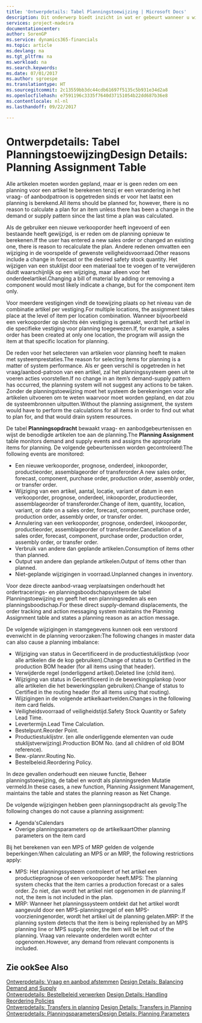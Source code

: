 ```yaml
---
title: 'Ontwerpdetails: Tabel Planningstoewijzing | Microsoft Docs'
description: Dit onderwerp biedt inzicht in wat er gebeurt wanneer u wijzigt hoe u plant voor een artikel.
services: project-madeira
documentationcenter: 
author: SorenGP
ms.service: dynamics365-financials
ms.topic: article
ms.devlang: na
ms.tgt_pltfrm: na
ms.workload: na
ms.search.keywords: 
ms.date: 07/01/2017
ms.author: sgroespe
ms.translationtype: HT
ms.sourcegitcommit: 2c13559bb3dc44cdb61697f5135c5b931e34d2a8
ms.openlocfilehash: e7591196c3335f7640d37151054b22dd687b36e8
ms.contentlocale: nl-nl
ms.lasthandoff: 09/22/2017

---
```

# <a name="design-details-planning-assignment-table"></a><span data-ttu-id="d7a29-103">Ontwerpdetails: Tabel Planningstoewijzing</span><span class="sxs-lookup"><span data-stu-id="d7a29-103">Design Details: Planning Assignment Table</span></span>
<span data-ttu-id="d7a29-104">Alle artikelen moeten worden gepland, maar er is geen reden om een planning voor een artikel te berekenen tenzij er een verandering in het vraag- of aanbodpatroon is opgetreden sinds er voor het laatst een planning is berekend.</span><span class="sxs-lookup"><span data-stu-id="d7a29-104">All items should be planned for, however, there is no reason to calculate a plan for an item unless there has been a change in the demand or supply pattern since the last time a plan was calculated.</span></span>  
  
<span data-ttu-id="d7a29-105">Als de gebruiker een nieuwe verkooporder heeft ingevoerd of een bestaande heeft gewijzigd, is er reden om de planning opnieuw te berekenen.</span><span class="sxs-lookup"><span data-stu-id="d7a29-105">If the user has entered a new sales order or changed an existing one, there is reason to recalculate the plan.</span></span> <span data-ttu-id="d7a29-106">Andere redenen omvatten een wijziging in de voorspelde of gewenste veiligheidsvoorraad.</span><span class="sxs-lookup"><span data-stu-id="d7a29-106">Other reasons include a change in forecast or the desired safety stock quantity.</span></span> <span data-ttu-id="d7a29-107">Het wijzigen van een stuklijst door een materiaal toe te voegen of te verwijderen duidt waarschijnlijk op een wijziging, maar alleen voor het onderdeelartikel.</span><span class="sxs-lookup"><span data-stu-id="d7a29-107">Changing a bill of material by adding or removing a component would most likely indicate a change, but for the component item only.</span></span>  
  
<span data-ttu-id="d7a29-108">Voor meerdere vestigingen vindt de toewijzing plaats op het niveau van de combinatie artikel per vestiging.</span><span class="sxs-lookup"><span data-stu-id="d7a29-108">For multiple locations, the assignment takes place at the level of item per location combination.</span></span> <span data-ttu-id="d7a29-109">Wanneer bijvoorbeeld een verkooporder op slechts één vestiging is gemaakt, wordt het artikel in die specifieke vestiging voor planning toegewezen.</span><span class="sxs-lookup"><span data-stu-id="d7a29-109">If, for example, a sales order has been created at only one location, the program will assign the item at that specific location for planning.</span></span>  
  
<span data-ttu-id="d7a29-110">De reden voor het selecteren van artikelen voor planning heeft te maken met systeemprestaties.</span><span class="sxs-lookup"><span data-stu-id="d7a29-110">The reason for selecting items for planning is a matter of system performance.</span></span> <span data-ttu-id="d7a29-111">Als er geen verschil is opgetreden in het vraag/aanbod-patroon van een artikel, zal het planningssysteem geen uit te voeren acties voorstellen.</span><span class="sxs-lookup"><span data-stu-id="d7a29-111">If no change in an item’s demand-supply pattern has occurred, the planning system will not suggest any actions to be taken.</span></span> <span data-ttu-id="d7a29-112">Zonder de planningstoewijzing moet het systeem de berekeningen voor alle artikelen uitvoeren om te weten waarvoor moet worden gepland, en dat zou de systeembronnen uitputten.</span><span class="sxs-lookup"><span data-stu-id="d7a29-112">Without the planning assignment, the system would have to perform the calculations for all items in order to find out what to plan for, and that would drain system resources.</span></span>  
  
<span data-ttu-id="d7a29-113">De tabel **Planningsopdracht** bewaakt vraag- en aanbodgebeurtenissen en wijst de benodigde artikelen toe aan de planning.</span><span class="sxs-lookup"><span data-stu-id="d7a29-113">The **Planning Assignment** table monitors demand and supply events and assigns the appropriate items for planning.</span></span> <span data-ttu-id="d7a29-114">De volgende gebeurtenissen worden gecontroleerd:</span><span class="sxs-lookup"><span data-stu-id="d7a29-114">The following events are monitored:</span></span>  
  
* <span data-ttu-id="d7a29-115">Een nieuwe verkooporder, prognose, onderdeel, inkooporder, productieorder, assemblageorder of transferorder.</span><span class="sxs-lookup"><span data-stu-id="d7a29-115">A new sales order, forecast, component, purchase order, production order, assembly order, or transfer order.</span></span>  
* <span data-ttu-id="d7a29-116">Wijziging van een artikel, aantal, locatie, variant of datum in een verkooporder, prognose, onderdeel, inkooporder, productieorder, assemblageorder of transferorder.</span><span class="sxs-lookup"><span data-stu-id="d7a29-116">Change of item, quantity, location, variant, or date on a sales order, forecast, component, purchase order, production order, assembly order, or transfer order.</span></span>  
* <span data-ttu-id="d7a29-117">Annulering van een verkooporder, prognose, onderdeel, inkooporder, productieorder, assemblageorder of transferorder.</span><span class="sxs-lookup"><span data-stu-id="d7a29-117">Cancellation of a sales order, forecast, component, purchase order, production order, assembly order, or transfer order.</span></span>  
* <span data-ttu-id="d7a29-118">Verbruik van andere dan geplande artikelen.</span><span class="sxs-lookup"><span data-stu-id="d7a29-118">Consumption of items other than planned.</span></span>  
* <span data-ttu-id="d7a29-119">Output van andere dan geplande artikelen.</span><span class="sxs-lookup"><span data-stu-id="d7a29-119">Output of items other than planned.</span></span>  
* <span data-ttu-id="d7a29-120">Niet-geplande wijzigingen in voorraad.</span><span class="sxs-lookup"><span data-stu-id="d7a29-120">Unplanned changes in inventory.</span></span>  
  
<span data-ttu-id="d7a29-121">Voor deze directe aanbod-vraag verplaatsingen onderhoudt het ordertracerings- en planningsboodschapsysteem de tabel Planningstoewijzing en geeft het een planningsreden als een planningsboodschap.</span><span class="sxs-lookup"><span data-stu-id="d7a29-121">For these direct supply-demand displacements, the order tracking and action messaging system maintains the Planning Assignment table and states a planning reason as an action message.</span></span>  
  
<span data-ttu-id="d7a29-122">De volgende wijzigingen in stamgegevens kunnen ook een verstoord evenwicht in de planning veroorzaken:</span><span class="sxs-lookup"><span data-stu-id="d7a29-122">The following changes in master data can also cause a planning imbalance:</span></span>  
  
* <span data-ttu-id="d7a29-123">Wijziging van status in Gecertificeerd in de productiestuklijstkop (voor alle artikelen die de kop gebruiken).</span><span class="sxs-lookup"><span data-stu-id="d7a29-123">Change of status to Certified in the production BOM header (for all items using that header).</span></span>  
* <span data-ttu-id="d7a29-124">Verwijderde regel (onderliggend artikel).</span><span class="sxs-lookup"><span data-stu-id="d7a29-124">Deleted line (child item).</span></span>  
* <span data-ttu-id="d7a29-125">Wijziging van status in Gecertificeerd in de bewerkingsplankop (voor alle artikelen die het bewerkingsplan gebruiken).</span><span class="sxs-lookup"><span data-stu-id="d7a29-125">Change of status to Certified in the routing header (for all items using that routing).</span></span>  
* <span data-ttu-id="d7a29-126">Wijzigingen in de volgende artikelkaartvelden.</span><span class="sxs-lookup"><span data-stu-id="d7a29-126">Changes in the following item card fields.</span></span>  
* <span data-ttu-id="d7a29-127">Veiligheidsvoorraad of veiligheidstijd.</span><span class="sxs-lookup"><span data-stu-id="d7a29-127">Safety Stock Quantity or Safety Lead Time.</span></span>  
* <span data-ttu-id="d7a29-128">Levertermijn.</span><span class="sxs-lookup"><span data-stu-id="d7a29-128">Lead Time Calculation.</span></span>  
* <span data-ttu-id="d7a29-129">Bestelpunt.</span><span class="sxs-lookup"><span data-stu-id="d7a29-129">Reorder Point.</span></span>  
* <span data-ttu-id="d7a29-130">Productiestuklijstnr. (en alle onderliggende elementen van oude stuklijstverwijzing).</span><span class="sxs-lookup"><span data-stu-id="d7a29-130">Production BOM No. (and all children of old BOM reference).</span></span>  
* <span data-ttu-id="d7a29-131">Bew.-plannr.</span><span class="sxs-lookup"><span data-stu-id="d7a29-131">Routing No.</span></span>  
* <span data-ttu-id="d7a29-132">Bestelbeleid.</span><span class="sxs-lookup"><span data-stu-id="d7a29-132">Reordering Policy.</span></span>  
  
<span data-ttu-id="d7a29-133">In deze gevallen onderhoudt een nieuwe functie, Beheer planningstoewijzing, de tabel en wordt als planningsreden Mutatie vermeld.</span><span class="sxs-lookup"><span data-stu-id="d7a29-133">In these cases, a new function, Planning Assignment Management, maintains the table and states the planning reason as Net Change.</span></span>  
  
<span data-ttu-id="d7a29-134">De volgende wijzigingen hebben geen planningsopdracht als gevolg:</span><span class="sxs-lookup"><span data-stu-id="d7a29-134">The following changes do not cause a planning assignment:</span></span>  
  
* <span data-ttu-id="d7a29-135">Agenda's</span><span class="sxs-lookup"><span data-stu-id="d7a29-135">Calendars</span></span>  
* <span data-ttu-id="d7a29-136">Overige planningsparameters op de artikelkaart</span><span class="sxs-lookup"><span data-stu-id="d7a29-136">Other planning parameters on the item card</span></span>  
  
<span data-ttu-id="d7a29-137">Bij het berekenen van een MPS of MRP gelden de volgende beperkingen:</span><span class="sxs-lookup"><span data-stu-id="d7a29-137">When calculating an MPS or an MRP, the following restrictions apply:</span></span>  
  
* <span data-ttu-id="d7a29-138">MPS: Het planningssysteem controleert of het artikel een productieprognose of een verkooporder heeft.</span><span class="sxs-lookup"><span data-stu-id="d7a29-138">MPS: The planning system checks that the item carries a production forecast or a sales order.</span></span> <span data-ttu-id="d7a29-139">Zo niet, dan wordt het artikel niet opgenomen in de planning.</span><span class="sxs-lookup"><span data-stu-id="d7a29-139">If not, the item is not included in the plan.</span></span>  
* <span data-ttu-id="d7a29-140">MRP: Wanneer het planningssysteem ontdekt dat het artikel wordt aangevuld door een MPS-planningsregel of een MPS-voorzieningenorder, wordt het artikel uit de planning gelaten.</span><span class="sxs-lookup"><span data-stu-id="d7a29-140">MRP: If the planning system detects that the item is being replenished by an MPS planning line or MPS supply order, the item will be left out of the planning.</span></span> <span data-ttu-id="d7a29-141">Vraag van relevante onderdelen wordt echter opgenomen.</span><span class="sxs-lookup"><span data-stu-id="d7a29-141">However, any demand from relevant components is included.</span></span>  
  
## <a name="see-also"></a><span data-ttu-id="d7a29-142">Zie ook</span><span class="sxs-lookup"><span data-stu-id="d7a29-142">See Also</span></span>  
<span data-ttu-id="d7a29-143">[Ontwerpdetails: Vraag en aanbod afstemmen](design-details-balancing-demand-and-supply.md) </span><span class="sxs-lookup"><span data-stu-id="d7a29-143">[Design Details: Balancing Demand and Supply](design-details-balancing-demand-and-supply.md) </span></span>  
<span data-ttu-id="d7a29-144">[Ontwerpdetails: Bestelbeleid verwerken](design-details-handling-reordering-policies.md) </span><span class="sxs-lookup"><span data-stu-id="d7a29-144">[Design Details: Handling Reordering Policies](design-details-handling-reordering-policies.md) </span></span>  
<span data-ttu-id="d7a29-145">[Ontwerpdetails: Transfers in planning](design-details-transfers-in-planning.md) </span><span class="sxs-lookup"><span data-stu-id="d7a29-145">[Design Details: Transfers in Planning](design-details-transfers-in-planning.md) </span></span>  
[<span data-ttu-id="d7a29-146">Ontwerpdetails: Planningsparameters</span><span class="sxs-lookup"><span data-stu-id="d7a29-146">Design Details: Planning Parameters</span></span>](design-details-planning-parameters.md)  

